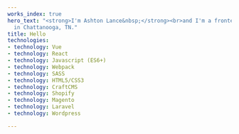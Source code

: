 ```yaml
---
works_index: true
hero_text: "<strong>I'm Ashton Lance&nbsp;</strong><br>and I'm a frontend developer
  in Chattanooga, TN."
title: Hello
technologies:
- technology: Vue
- technology: React
- technology: Javascript (ES6+)
- technology: Webpack
- technology: SASS
- technology: HTML5/CSS3
- technology: CraftCMS
- technology: Shopify
- technology: Magento
- technology: Laravel
- technology: Wordpress

---
```

<Hero :text="$page.frontmatter.hero_text" />
<WorksList />